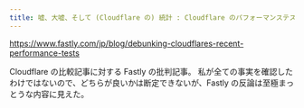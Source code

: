 ```yaml
---
title: 嘘、大嘘、そして (Cloudflare の) 統計 : Cloudflare のパフォーマンステストの欠陥を証明 | Fastly
---
```


https://www.fastly.com/jp/blog/debunking-cloudflares-recent-performance-tests

Cloudflare の比較記事に対する Fastly の批判記事。
私が全ての事実を確認したわけではないので、どちらが良いかは断定できないが、Fastly の反論は至極まっとうな内容に見えた。
